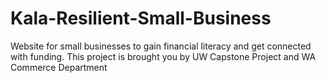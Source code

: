 # Kala-Resilient-Small-Business
Website for small businesses to gain financial literacy and get connected with funding. This project is brought you by  UW Capstone Project and WA Commerce Department
